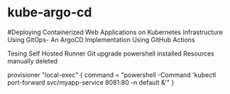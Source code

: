 # kube-argo-cd

#Deploying Containerized Web Applications on Kubernetes Infrastructure Using GitOps- An ArgoCD Implementation Using GitHub Actions


Tesing Self Hosted Runner
Git upgrade
powershell installed
Resources manually deleted



provisioner "local-exec" {
  command = "powershell -Command 'kubectl port-forward svc/myapp-service 8081:80 -n default &'"
}
